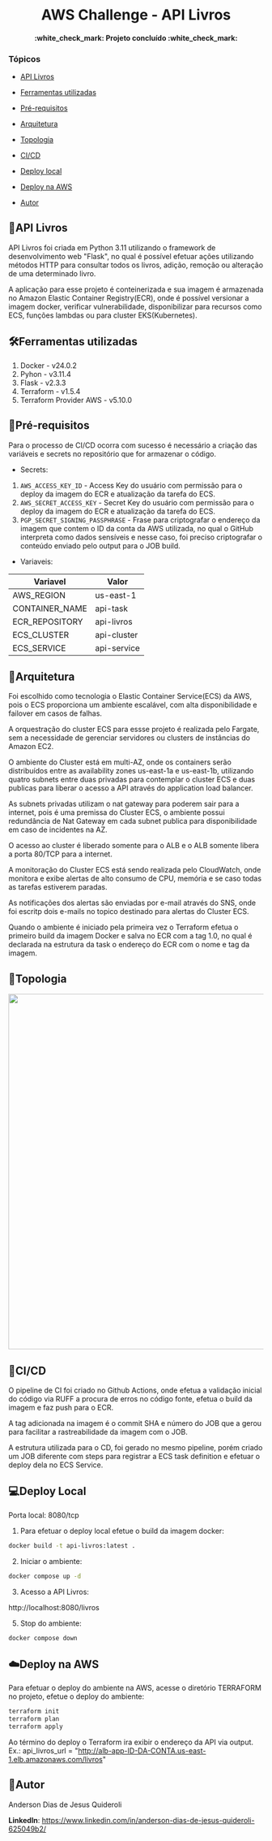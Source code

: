 <h1 align="center"> AWS Challenge - API Livros</h1>
<h4 align="center"> 
    :white_check_mark:  Projeto concluído  :white_check_mark:
</h4>

### Tópicos 

- [API Livros](#api-livros)

- [Ferramentas utilizadas](#ferramentas-utilizadas)

- [Pré-requisitos](#pré-requisitos)

- [Arquitetura](#arquitetura)

- [Topologia](#topologia)

- [CI/CD](#cicd)

- [Deploy local](#deploy-local)

- [Deploy na AWS](#%EF%B8%8Fdeploy-na-aws)
 
- [Autor](#autor)


## 💽API Livros

API Livros foi criada em Python 3.11 utilizando o framework de desenvolvimento web "Flask", no qual é possível efetuar ações utilizando métodos HTTP para consultar todos os livros, adição, remoção ou alteração de uma determinado livro.

A aplicação para esse projeto é conteinerizada e sua imagem é armazenada no Amazon Elastic Container Registry(ECR), onde é possível versionar a imagem docker, verificar vulnerabilidade, disponibilizar para recursos como ECS, funções lambdas ou para cluster EKS(Kubernetes).

## 🛠Ferramentas utilizadas

1. Docker - v24.0.2
2. Pyhon - v3.11.4
3. Flask - v2.3.3
4. Terraform - v1.5.4
5. Terraform Provider AWS - v5.10.0

## 🧩Pré-requisitos

Para o processo de CI/CD ocorra com sucesso é necessário a criação das variáveis e secrets no repositório que for armazenar o código.

- Secrets:
1. `AWS_ACCESS_KEY_ID` - Access Key do usuário com permissão para o deploy da imagem do ECR  e atualização da tarefa do ECS.
2. `AWS_SECRET_ACCESS_KEY` - Secret Key do usuário com permissão para o deploy da imagem do ECR  e atualização da tarefa do ECS.
3. `PGP_SECRET_SIGNING_PASSPHRASE` - Frase para criptografar o endereço da imagem que contem o ID da conta da AWS utilizada, no qual o GitHub interpreta como dados sensíveis e nesse caso, foi preciso criptografar o conteúdo enviado pelo output para o JOB build.

- Variaveis:
  
| Variavel | Valor |
|----------|-------|
| AWS_REGION | us-east-1 |
| CONTAINER_NAME | api-task |
| ECR_REPOSITORY | api-livros |
| ECS_CLUSTER | api-cluster |
| ECS_SERVICE | api-service |

## 📐Arquitetura

Foi escolhido como tecnologia o Elastic Container Service(ECS) da AWS, pois o ECS proporciona um ambiente escalável, com alta disponibilidade e failover em casos de falhas.

A orquestração do cluster ECS para essse projeto é realizada pelo Fargate, sem a necessidade de gerenciar servidores ou clusters de instâncias do Amazon EC2. 

O ambiente do Cluster está em multi-AZ, onde os containers serão distribuídos entre as availability zones us-east-1a e us-east-1b, utilizando quatro subnets entre duas privadas para contemplar o cluster ECS e duas publicas para liberar o acesso a API através do application load balancer.

As subnets privadas utilizam o nat gateway para poderem sair para a internet, pois é uma premissa do Cluster ECS, o ambiente possui redundância de Nat Gateway em cada subnet publica para disponibilidade em caso de incidentes na AZ.

O acesso ao cluster é liberado somente para o ALB e o ALB somente libera a porta 80/TCP para a internet.

A monitoração do Cluster ECS está sendo realizada pelo CloudWatch, onde monitora e exibe alertas de alto consumo de CPU, memória e se caso todas as tarefas estiverem paradas. 

As notificações dos alertas são enviadas por e-mail através do SNS, onde foi escritp dois e-mails no topico destinado para alertas do Cluster ECS.

Quando o ambiente é iniciado pela primeira vez o Terraform efetua o primeiro build da imagem Docker e salva no ECR com a tag 1.0, no qual é declarada na estrutura da task o endereço do ECR com o nome e tag da imagem.

## 📐Topologia

<div allign="center">
<img src="https://github.com/anderson-quideroli/aws-challenge-api-livros/assets/127318593/d8484871-325a-449d-a57a-8eba75a098fa.JPG" width="700px" />
</div>

## 🧱CI/CD

O pipeline de CI foi criado no Github Actions, onde efetua a validação inicial do código via RUFF a procura de erros no código fonte, efetua o build da imagem e faz push para o ECR.

A tag adicionada na imagem é o commit SHA e número do JOB que a gerou para facilitar a rastreabilidade da imagem com o JOB.

A estrutura utilizada para o CD, foi gerado no mesmo pipeline, porém criado um JOB diferente com steps para registrar a ECS task definition e efetuar o deploy dela no ECS Service.

## 💻Deploy Local


Porta local: 8080/tcp


1. Para efetuar o deploy local efetue o build da imagem docker:

```bash
docker build -t api-livros:latest .
```

2. Iniciar o ambiente:

```bash
docker compose up -d
```

3. Acesso a API Livros:
   
http://localhost:8080/livros

5. Stop do ambiente:

```bash
docker compose down
```

## ☁️Deploy na AWS

Para efetuar o deploy do ambiente na AWS, acesse o diretório TERRAFORM no projeto, efetue o deploy do ambiente:

```bash
terraform init
terraform plan
terraform apply
```
Ao término do deploy o Terraform ira exibir o endereço da API via output.
Ex.: api_livros_url =  "http://alb-app-ID-DA-CONTA.us-east-1.elb.amazonaws.com/livros"

## 👦Autor

Anderson Dias de Jesus Quideroli

**LinkedIn**: https://www.linkedin.com/in/anderson-dias-de-jesus-quideroli-625049b2/
